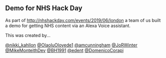 ## Demo for NHS Hack Day

As part of http://nhshackday.com/events/2019/06/london a team of us built a demo for getting NHS content via an Alexa Voice assistant.

This was created by...

<p><a href="https://twitter.com/nikki_kahllon" target="_blank">@nikki_kahllon</a> <a href="https://twitter.com/OlaoluOloyede1" target="_blank">@OlaoluOloyede1</a> <a href="https://twitter.com/amcunningham" target="_blank">@amcunningham</a> <a href="https://twitter.com/JoRWinter" target="_blank">@JoRWinter</a> <a href="https://twitter.com/MikeMonteithDev" target="_blank">@MikeMonteithDev</a> <a href="https://twitter.com/BH1991" target="_blank">@BH1991</a> <a href="https://twitter.com/edent" target="_blank">@edent</a> <a href="https://twitter.com/DomenicoCorapi" target="_blank">@DomenicoCorapi</a></p>
